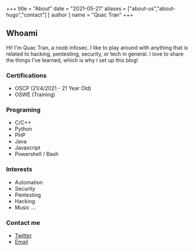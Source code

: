 +++
title = "About"
date = "2021-05-21"
aliases = ["about-us","about-hugo","contact"]
[ author ]
  name = "Quac Tran"
+++
## Whoami
Hi! I'm Quac Tran, a noob infosec. I like to play around with anything that is related to hacking, pentesting, security, or tech in general. I love to share the things I've learned, which is why I set up this blog!
### Certifications
* OSCP (21/4/2021 - 21 Year Old)
* OSWE (Training)
### Programing
* C/C++
* Python
* PHP
* Java
* Javascript
* Powershell / Bash
### Interests
* Automation
* Security
* Pentesting
* Hacking
* Music ...
### Contact me
* [Twitter](https://twitter.com/tranquac_0312)
* [Email](tranquac0312@gmail.com)

<!-- 
Hugo is the **world’s fastest framework for building websites**. It is written in Go.

It makes use of a variety of open source projects including:

* https://github.com/russross/blackfriday
* https://github.com/alecthomas/chroma
* https://github.com/muesli/smartcrop
* https://github.com/spf13/cobra
* https://github.com/spf13/viper

Learn more and contribute on [GitHub](https://github.com/gohugoio). -->
